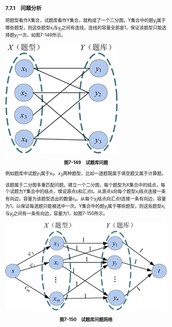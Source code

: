 ### 7.7.1　问题分析

把题型看作X集合，试题库看作Y集合，就构成了一个二分图。Y集合中的题y<sub class="my_markdown">j</sub>属于哪些题型，则这些题型x<sub class="my_markdown">i</sub>与y<sub class="my_markdown">j</sub>之间有连线，连线的容量全部是1，保证该题型只能选择题y<sub class="my_markdown">j</sub>一次，如图7-149所示。

![967.png](../images/967.png)
<center class="my_markdown"><b class="my_markdown">图7-149　试题库问题</b></center>

例如题库中试题y<sub class="my_markdown">1</sub>属于x<sub class="my_markdown">1</sub>、x<sub>3</sub>两种题型，比如一道题既属于填空题又属于计算题。

该题属于二分图多重匹配问题。建立一个二分图，每个题型为X集合中的结点，每个试题为Y集合中的结点，增设源点s和汇点t。从源点s向每个题型x<sub class="my_markdown">i</sub>结点连接一条有向边，容量为该题型选出的数量c<sub class="my_markdown">i</sub>。从每个y<sub class="my_markdown">j</sub>结点向汇点t连接一条有向边，容量为1，以保证每道题只能被选中一次。Y集合中的题y<sub class="my_markdown">j</sub>属于哪些题型，则这些题型x<sub class="my_markdown">i</sub>与y<sub class="my_markdown">j</sub>之间有一条有向边，容量为1，如图7-150所示。

![968.png](../images/968.png)
<center class="my_markdown"><b class="my_markdown">图7-150　试题库问题网络</b></center>

